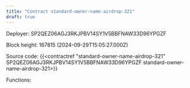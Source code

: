 ```yaml
---
title: "Contract standard-owner-name-airdrop-321"
draft: true
---
```

Deployer: SP2QEZ06AGJ3RKJPBV14SY1V5BBFNAW33D96YPGZF


 



Block height: 167815 (2024-09-29T15:05:27.000Z)

Source code: {{<contractref "standard-owner-name-airdrop-321" SP2QEZ06AGJ3RKJPBV14SY1V5BBFNAW33D96YPGZF standard-owner-name-airdrop-321>}}

Functions:


